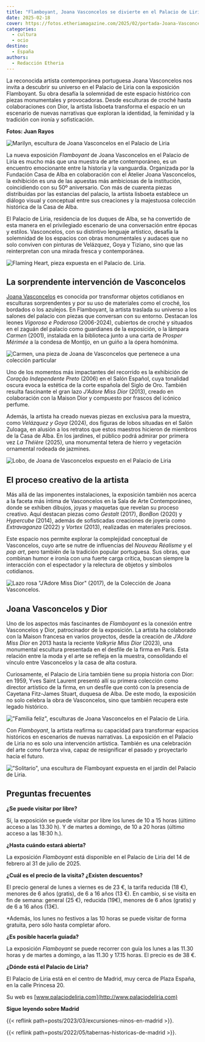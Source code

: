 ```yaml
---
title: "Flamboyant, Joana Vasconcelos se divierte en el Palacio de Liria"
date: 2025-02-18
cover: https://fotos.etheriamagazine.com/2025/02/portada-Joana-Vasconcelos-Etheria-Magazine.jpg
categories: 
  - cultura
  - ocio
destino: 
  - España
authors: 
  - Redacción Etheria
---
```


La reconocida artista contemporánea portuguesa Joana Vasconcelos nos invita a descubrir 
su universo en el Palacio de Liria con la exposición Flamboyant. Su obra desafía la 
solemnidad de este espacio histórico con piezas monumentales y provocadoras. Desde 
esculturas de croché hasta colaboraciones con Dior, la artista lisboeta transforma el 
espacio en un escenario de nuevas narrativas que exploran la identidad, la feminidad y 
la tradición con ironía y sofisticación. 

**Fotos: Juan Rayos** 

![Marilyn, escultura de Joana Vasconcelos en el Palacio de Liria](https://fotos.etheriamagazine.com/2025/02/Joana-Vasconcelos-zapatos-gigantes-palacio-liria.jpeg "Marilyn (2011), una pieza de la colección de Joana Vasconcelos.")

La nueva exposición _Flamboyant_ de Joana Vasconcelos en el Palacio de Liria es mucho 
más que una muestra de arte contemporáneo, es un encuentro emocionante entre la historia 
y la vanguardia. Organizada por la Fundación Casa de Alba en colaboración con el Atelier 
Joana Vasconcelos, la exhibición es una de las apuestas más ambiciosas de la 
institución, coincidiendo con su 50º aniversario. Con más de cuarenta piezas 
distribuidas por las estancias del palacio, la artista lisboeta establece un diálogo 
visual y conceptual entre sus creaciones y la majestuosa colección histórica de la Casa 
de Alba. 

El Palacio de Liria, residencia de los duques de Alba, se ha convertido de esta manera 
en el privilegiado escenario de una conversación entre épocas y estilos. Vasconcelos, 
con su distintivo lenguaje artístico, desafía la solemnidad de los espacios con obras 
monumentales y audaces que no solo conviven con pinturas de Velázquez, Goya y Tiziano, 
sino que las reinterpretan con una mirada fresca y contemporánea. 

![Flaming Heart, pieza expuesta en el Palacio de. Liria.](https://fotos.etheriamagazine.com/2025/02/Joana-Vasconcelos-retrato-Palacio-de-Liria.jpeg 'La artista junto a "Flaming Heart", pieza expuesta en el Palacio de. Liria.')

## La sorprendente intervención de Vasconcelos

[Joana Vasconcelos](https://www.joanavasconcelos.com/pt) es conocida por transformar 
objetos cotidianos en esculturas sorprendentes y por su uso de materiales como el 
croché, los bordados o los azulejos. En Flamboyant, la artista traslada su universo a 
los salones del palacio con piezas que conversan con su entorno. Destacan los leones 
_Vigoroso e Poderoso_ (2006-2024), cubiertos de croché y situados en el zaguán del 
palacio como guardianes de la exposición, o la lámpara _Carmen_ (2001), instalada en la 
biblioteca junto a una carta de _Prosper Mérimée_ a la condesa de Montijo, en un guiño a 
la ópera homónima. 

![Carmen, una pieza de Joana de Vasconcelos que pertenece a una colección particular](https://fotos.etheriamagazine.com/2025/02/Joana-Vasconcelos-lampara-palacio-liria.jpeg '"Carmen" (2001), perteneciente a una colección particular.')

Uno de los momentos más impactantes del recorrido es la exhibición de _Coração 
Independente Preto_ (2006) en el Salón Español, cuya tonalidad oscura evoca la estética 
de la corte española del Siglo de Oro. También resulta fascinante el gran lazo _J’Adore 
Miss Dior_ (2013), creado en colaboración con la Maison Dior y compuesto por frascos del 
icónico perfume. 

Además, la artista ha creado nuevas piezas en exclusiva para la muestra, como _Velázquez 
y Goya_ (2024), dos figuras de lobos situadas en el Salón Zuloaga, en alusión a los 
retratos que estos maestros hicieron de miembros de la Casa de Alba. En los jardines, el 
público podrá admirar por primera vez _La Théière_ (2025), una monumental tetera de 
hierro y vegetación ornamental rodeada de jazmines. 

![Lobo, de Joana de Vasconcelos expuesto en el Palacio de Liria](https://fotos.etheriamagazine.com/2025/02/Joana-Vasconcelos-perro-crochet.jpeg '"Lobo" (2025) expuesto en el Palacio de Liria.')

## El proceso creativo de la artista

Más allá de las imponentes instalaciones, la exposición también nos acerca a la faceta 
más íntima de Vasconcelos en la Sala de Arte Contemporáneo, donde se exhiben dibujos, 
joyas y maquetas que revelan su proceso creativo. Aquí destacan piezas como _Gestalt_ 
(2017), _BonBon_ (2020) y _Hypercube_ (2014), además de sofisticadas creaciones de 
joyería como _Extravaganza_ (2022) y _Vortex_ (2013), realizadas en materiales 
preciosos. 

Este espacio nos permite explorar la complejidad conceptual de Vasconcelos, cuyo arte se 
nutre de influencias del _Nouveau Réalisme_ y el _pop art_, pero también de la tradición 
popular portuguesa. Sus obras, que combinan humor e ironía con una fuerte carga crítica, 
buscan siempre la interacción con el espectador y la relectura de objetos y símbolos 
cotidianos. 

![Lazo rosa "J’Adore Miss Dior" (2017), de la Colección de Joana Vasconcelos.](https://fotos.etheriamagazine.com/2025/02/Joana-Vasconcelos-lazos-dior-palacio-liria.jpeg '"J’Adore Miss Dior", de la Colección de Joana Vasconcelos.')

## Joana Vasconcelos y Dior

Uno de los aspectos más fascinantes de _Flamboyant_ es la conexión entre Vasconcelos y 
Dior, patrocinador de la exposición. La artista ha colaborado con la Maison francesa en 
varios proyectos, desde la creación de _J’Adore Miss Dior_ en 2013 hasta la reciente 
_Valkyrie Miss Dior_ (2023), una monumental escultura presentada en el desfile de la 
firma en París. Esta relación entre la moda y el arte se refleja en la muestra, 
consolidando el vínculo entre Vasconcelos y la casa de alta costura. 

Curiosamente, el Palacio de Liria también tiene su propia historia con Dior: en 1959, 
Yves Saint Laurent presentó allí su primera colección como director artístico de la 
firma, en un desfile que contó con la presencia de Cayetana Fitz-James Stuart, duquesa 
de Alba. De este modo, la exposición no solo celebra la obra de Vasconcelos, sino que 
también recupera este legado histórico. 

!["Familia feliz", esculturas de Joana Vasconcelos en el Palacio de Liria.](https://fotos.etheriamagazine.com/2025/02/Joana-Vasconcelos-esculturas-crochet-palacio-liria.jpeg '"Familia feliz", esculturas de Joana Vasconcelos en el Palacio de Liria.')

Con _Flamboyant_, la artista reafirma su capacidad para transformar espacios históricos 
en escenarios de nuevas narrativas. La exposición en el Palacio de Liria no es solo una 
intervención artística. También es una celebración del arte como fuerza viva, capaz de 
resignificar el pasado y proyectarlo hacia el futuro. 

!["Solitario", una escultura de Flamboyant expuesta en el jardín del Palacio de Liria.](https://fotos.etheriamagazine.com/2025/02/anillo-gigantes-palacio-liria.jpeg '"Solitario", una escultura de Flamboyant expuesta en el jardín del Palacio de Liria.')

## Preguntas frecuentes

**¿Se puede visitar por libre?** 

Sí, la exposición se puede visitar por libre los lunes de 10 a 15 horas (último acceso a 
las 13.30 h). Y de martes a domingo, de 10 a 20 horas (último acceso a las 18:30 h.). 

**¿Hasta cuándo estará abierta?** 

La exposición _Flamboyant_ está disponible en el Palacio de Liria del 14 de febrero al 
31 de julio de 2025. 

**¿Cuál es el precio de la visita? ¿Existen descuentos?** 

El precio general de lunes a viernes es de 23 €, la tarifa reducida (18 €), menores de 6 
años (gratis), de 6 a 16 años (13 €). En cambio, si se visita en fin de semana: general 
(25 €), reducida (19€), menores de 6 años (gratis) y de 6 a 16 años (13€). 

\*Además, los lunes no festivos a las 10 horas se puede visitar de forma gratuita, pero 
sólo hasta completar aforo. 

**¿Es posible hacerla guiada?** 

La exposición _Flamboyant_ se puede recorrer con guía los lunes a las 11.30 horas y de 
martes a domingo, a las 11.30 y 17.15 horas. El precio es de 38 €. 

**¿Dónde está el Palacio de Liria?** 

El Palacio de Liria está en el centro de Madrid, muy cerca de Plaza España, en la calle 
Princesa 20. 

Su web es [www.palaciodeliria.com](http://www.palaciodeliria.com) 

**Sigue leyendo sobre Madrid** 

{{< reflink path=posts/2023/03/excursiones-ninos-en-madrid >}}. 

{{< reflink path=posts/2022/05/tabernas-historicas-de-madrid >}}.
